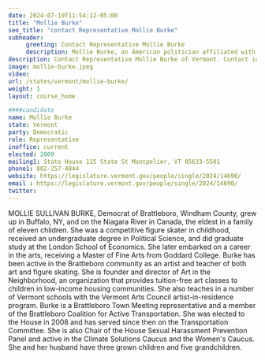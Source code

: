 ```yaml
---
date: 2024-07-19T11:54:12-05:00
title: "Mollie Burke"
seo_title: "contact Representative Mollie Burke"
subheader:
     greeting: Contact Representative Mollie Burke
     description: Mollie Burke, an American politician affiliated with the Democratic Party, serves as a member of the Vermont House of Representatives, representing the Windham-8 District. She assumed office on January 4, 2023.
description: Contact Representative Mollie Burke of Vermont. Contact information for Mollie Burke includes email address, phone number, and mailing address.
image: mollie-burke.jpeg
video:
url: /states/vermont/mollie-burke/
weight: 1
layout: course_home

####candidate
name: Mollie Burke
state: Vermont
party: Democratic
role: Representative
inoffice: current
elected: 2009
mailing1: State House 115 State St Montpelier, VT 05633-5501
phone1: 802-257-4844
website: https://legislature.vermont.gov/people/single/2024/14690/
email : https://legislature.vermont.gov/people/single/2024/14690/
twitter: 
---
```

MOLLIE SULLIVAN BURKE, Democrat of Brattleboro, Windham County, grew up in Buffalo, NY, and on the Niagara River in Canada, the eldest in a family of eleven children.
She was a competitive figure skater in childhood, received an undergraduate degree in Political Science, and did graduate study at the London School of Economics.
She later embarked on a career in the arts, receiving a Master of Fine Arts from Goddard College.
Burke has been active in the Brattleboro community as an artist and teacher of both art and figure skating. She is founder and director of Art in the Neighborhood, an organization that provides tuition-free art classes to children in low-income housing communities. She also teaches in a number of Vermont schools with the Vermont Arts Council artist-in-residence program.
Burke is a Brattleboro Town Meeting representative and a member of the Brattleboro Coalition for Active Transportation. She was elected to the House in 2008 and has served since then on the Transportation Committee. She is also Chair of the House Sexual Harassment Prevention Panel and active in the Climate Solutions Caucus and the Women's Caucus. She and her husband have three grown children and five grandchildren.
